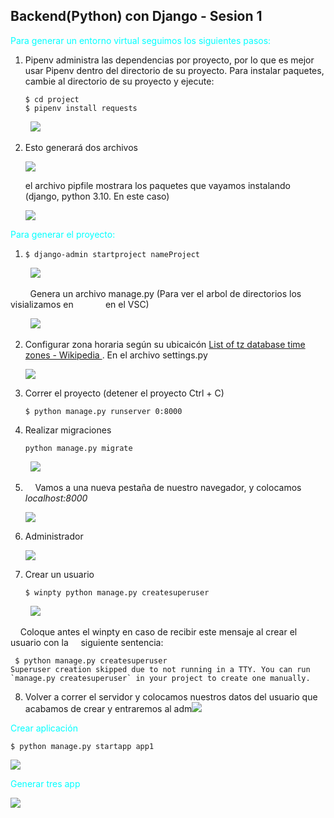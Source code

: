 ## Backend(Python) con Django - Sesion 1

<span style="color: cyan">Para generar un entorno virtual seguimos los siguientes pasos:</span>

1. Pipenv administra las dependencias por proyecto, por lo que es mejor usar Pipenv dentro del directorio de su proyecto. Para instalar paquetes, cambie al directorio de su proyecto y ejecute:
   
       $ cd project 
       $ pipenv install requests

        ![](C:\Users\diana\AppData\Roaming\marktext\images\2022-03-20-14-50-41-image.png)

2. Esto generará dos archivos 
   
   ![](C:\Users\diana\AppData\Roaming\marktext\images\2022-03-20-14-57-00-image.png)
   
   el archivo pipfile mostrara los paquetes que vayamos instalando (django, python 3.10. En este caso)
   
   ![](C:\Users\diana\AppData\Roaming\marktext\images\2022-03-20-15-01-16-image.png)

<span style="color: cyan">Para generar el proyecto:</span>

1.     $ django-admin startproject nameProject

        ![](C:\Users\diana\AppData\Roaming\marktext\images\2022-03-20-15-05-42-image.png)

        Genera un archivo manage.py (Para ver el arbol de directorios los visializamos en             en el VSC)

        ![](C:\Users\diana\AppData\Roaming\marktext\images\2022-03-20-15-26-38-image.png)

2. Configurar zona horaria según su ubicaicón [List of tz database time zones - Wikipedia ](https://en.wikipedia.org/wiki/List_of_tz_database_time_zones). En el archivo settings.py
   
   ![](C:\Users\diana\AppData\Roaming\marktext\images\2022-03-20-16-04-15-image.png)

3. Correr el proyecto (detener el proyecto Ctrl + C)
   
       $ python manage.py runserver 0:8000

4. Realizar migraciones
   
       python manage.py migrate

        ![](C:\Users\diana\AppData\Roaming\marktext\images\2022-03-20-16-10-41-image.png)

5.     Vamos a una nueva pestaña de nuestro navegador, y colocamos *localhost:8000*
   
   ![](C:\Users\diana\AppData\Roaming\marktext\images\2022-03-20-16-17-36-image.png)

6. Administrador
   
   ![](C:\Users\diana\AppData\Roaming\marktext\images\2022-03-20-16-18-57-image.png)

7. Crear un usuario
   
       $ winpty python manage.py createsuperuser

        ![](C:\Users\diana\AppData\Roaming\marktext\images\2022-03-20-16-23-16-image.png)

    Coloque antes el winpty en caso de recibir este mensaje al crear el usuario con la     siguiente sentencia:

     $ python manage.py createsuperuser
    Superuser creation skipped due to not running in a TTY. You can run `manage.py createsuperuser` in your project to create one manually.
    
    

8. Volver a correr el servidor y colocamos nuestros datos del usuario que acabamos de crear y entraremos al adm![](C:\Users\diana\AppData\Roaming\marktext\images\2022-03-20-16-26-47-image.png)

<span style="color: cyan">Crear aplicación</span>

    $ python manage.py startapp app1

![](C:\Users\diana\AppData\Roaming\marktext\images\2022-03-20-16-31-41-image.png)

<span style="color: cyan">Generar tres app</span>

![](C:\Users\diana\AppData\Roaming\marktext\images\2022-03-21-12-19-59-image.png)
